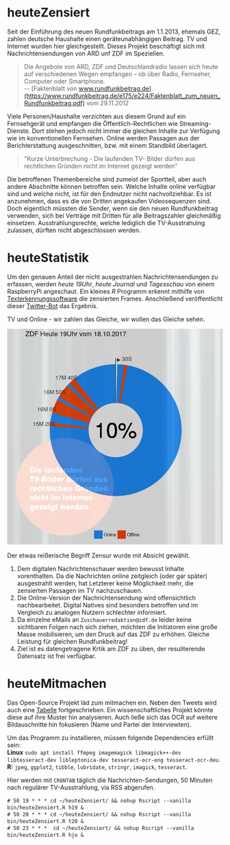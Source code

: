# heuteZensiert

Seit der Einführung des neuen Rundfunkbeitrags am 1.1.2013, ehemals GEZ, zahlen deutsche Haushalte einen geräteunabhängigen Beitrag. TV und Internet wurden hier gleichgestellt. Dieses Projekt beschäftigt sich mit Nachrichtensendungen von ARD unf ZDF im Speziellen.

> Die Angebote von ARD, ZDF und Deutschlandradio lassen sich heute auf verschiedenen Wegen empfangen – ob über Radio, Fernseher, Computer oder Smartphone.  
> -- [Faktenblatt von www.rundfunkbeitrag.de](https://www.rundfunkbeitrag.de/e175/e224/Faktenblatt_zum_neuen_Rundfunkbeitrag.pdf) vom 29.11.2012

Viele Personen/Haushalte verzichten aus diesem Grund auf ein Fernsehgerät und empfangen die Öffentlich-Rechtlichen wie Streaming-Dienste. Dort stehen jedoch nicht immer die gleichen Inhalte zur Verfügung wie im konventionellen Fernsehen. Online werden Passagen aus der Berichterstattung ausgeschnitten, bzw. mit einem Standbild überlagert.

> "Kurze Unterbrechung - Die laufenden TV- Bilder dürfen aus rechtlichen Gründen nicht im Internet gezeigt werden"

Die betroffenen Themenbereiche sind zumeist der Sportteil, aber auch andere Abschnitte können betroffen sein. Welche Inhalte online verfügbar sind und welche nicht, ist für den Endnutzer nicht nachvollziehbar. Es ist anzunehmen, dass es die von Dritten angekaufen Videosequenzen sind. Doch eigentlich müssten die Sender, wenn sie den neuen Rundfunkbeitrag verwenden, sich bei Verträge mit Dritten für alle Beitragszahler gleichmäßig einsetzen. Ausstrahlungsrechte, welche lediglich die TV-Ausstrahulng zulassen, dürften nicht abgeschlossen werden.

# heuteStatistik
Um den genauen Anteil der nicht ausgestrahlen Nachrichtensendungen zu erfassen, werden *heute 19Uhr*, *heute Journal* und *Tagesschau* von einem RaspberryPi angeschaut. Ein kleines *R* Programm erkennt mithilfe von [Texterkennungssoftware](https://github.com/ropensci/tesseract) die zensierten Frames. Anschließend veröffentlicht dieser [Twitter-Bot](https://twitter.com/di9Eizai) das Ergebnis.

TV und Online - wir zahlen das Gleiche, wir wollen das Gleiche sehen.

![Kuchendiagramm](./heuteStatisik.png)  

Der etwas reißerische Begriff Zensur wurde mit Absicht gewählt.   
1) Dem digitalen Nachrichtenschauer werden bewusst Inhalte vorenthalten. Da die Nachrichten online zeitgleich (oder gar später) ausgestrahlt werden, hat Letzterer keine Möglichkeit mehr, die zensierten Passagen im TV nachzuschauen.  
2) Die Online-Version der Nachrichtensendung wird offensichtlich nachbearbeitet. Digital Natives sind besonders betroffen und im Vergleich zu analogen Nutzern schlechter informiert.  
3) Da einzelne eMails an `Zuschauerredaktion@zdf.de` leider keine sichtbaren Folgen nach sich ziehen, möchten die Initiatoren eine große Masse mobilisieren, um den Druck auf das ZDF zu erhöhen. Gleiche Leistung für gleichen Rundfunkbeitrag!  
4) Ziel ist es datengetragene Krtik am ZDF zu üben, der resuliterende Datensatz ist frei verfügbar.


# heuteMitmachen
Das Open-Source Projekt läd zum mitmachen ein. Neben den Tweets wird auch eine [Tabelle](Logfile.csv) fortgeschrieben. Ein wissenschaftliches Projekt könnte diese auf ihre Muster hin analysieren. Auch ließe sich das OCR auf weitere Bildauschnitte hin fokusieren (Name und Partei der Interviewten).

Um das Programm zu installieren,  müssen folgende Dependencies erfüllt sein:  
**Linux** `sudo apt install ffmpeg imagemagick libmagick++-dev libtesseract-dev libleptonica-dev tesseract-ocr-eng tesseract-ocr-deu`.  
**R:** `jpeg`, `ggplot2`, `tibble`, `lubridate`, `stringr`, `imagick`, `tesseract`.

Hier werden mit `CRONTAB` täglich die Nachrichten-Sendungen, 50 Minuten nach regulärer TV-Ausstrahlung, via RSS abgerufen.
```
# 50 19 * * * cd ~/heuteZensiert/ && nohup Rscript --vanilla bin/heuteZensiert.R h19 &
# 50 20 * * * cd ~/heuteZensiert/ && nohup Rscript --vanilla bin/heuteZensiert.R t20 &
# 50 23 * * *  cd ~/heuteZensiert/ && nohup Rscript --vanilla bin/heuteZensiert.R hjo &
```
